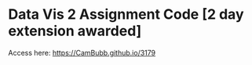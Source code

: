 # Data Vis 2 Assignment Code [2 day extension awarded]

Access here:
https://CamBubb.github.io/3179
